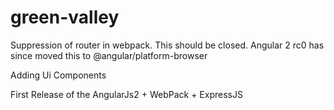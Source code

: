 # green-valley

Suppression of router in webpack. This should be closed. Angular 2 rc0 has since moved this to @angular/platform-browser

Adding Ui Components

First Release of the AngularJs2 + WebPack + ExpressJS
